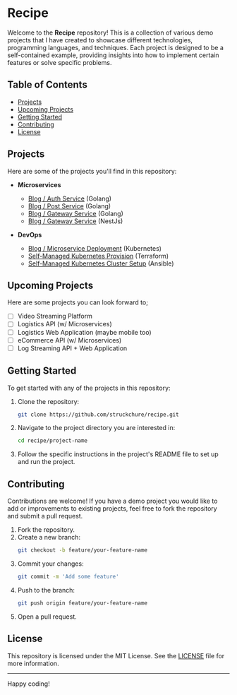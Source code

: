 # Recipe

Welcome to the **Recipe** repository! This is a collection of various demo projects that I have created to showcase different technologies, programming languages, and techniques. Each project is designed to be a self-contained example, providing insights into how to implement certain features or solve specific problems.

## Table of Contents

- [Projects](#projects)
- [Upcoming Projects](#upcoming-projects)
- [Getting Started](#getting-started)
- [Contributing](#contributing)
- [License](#license)

## Projects

Here are some of the projects you'll find in this repository:

- **Microservices**

  - [Blog / Auth Service](./golang/blog-with-microservice/auth/) (Golang)
  - [Blog / Post Service](./golang/blog-with-microservice/posts/) (Golang)
  - [Blog / Gateway Service](./golang/blog-with-microservice/gateway/) (Golang)
  - [Blog / Gateway Service](./typescript/blog-gateway) (NestJs)

- **DevOps**
  - [Blog / Microservice Deployment](./k8s/blog-with-microservice/) (Kubernetes)
  - [Self-Managed Kubernetes Provision](./terraform/aws-self-managed-k8s/) (Terraform)
  - [Self-Managed Kubernetes Cluster Setup](./ansible/aws-self-managed-k8s/) (Ansible)

## Upcoming Projects

Here are some projects you can look forward to;

- [ ] Video Streaming Platform
- [ ] Logistics API (w/ Microservices)
- [ ] Logistics Web Application (maybe mobile too)
- [ ] eCommerce API (w/ Microservices)
- [ ] Log Streaming API + Web Application

## Getting Started

To get started with any of the projects in this repository:

1. Clone the repository:

   ```sh
   git clone https://github.com/struckchure/recipe.git
   ```

2. Navigate to the project directory you are interested in:

   ```sh
   cd recipe/project-name
   ```

3. Follow the specific instructions in the project's README file to set up and run the project.

## Contributing

Contributions are welcome! If you have a demo project you would like to add or improvements to existing projects, feel free to fork the repository and submit a pull request.

1. Fork the repository.
2. Create a new branch:
   ```sh
   git checkout -b feature/your-feature-name
   ```
3. Commit your changes:
   ```sh
   git commit -m 'Add some feature'
   ```
4. Push to the branch:
   ```sh
   git push origin feature/your-feature-name
   ```
5. Open a pull request.

## License

This repository is licensed under the MIT License. See the [LICENSE](LICENSE) file for more information.

---

Happy coding!
